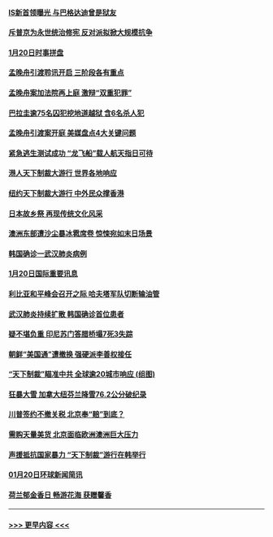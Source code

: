 #### [IS新首领曝光 与巴格达迪曾是狱友](../pages/prog202/a102757122.md?t=01211344) 
#### [斥普京为永世统治修宪 反对派拟掀大规模抗争](../pages/prog202/a102757022.md?t=01211344) 
#### [1月20日时事拼盘](../pages/prog202/a102757036.md?t=01211344) 
#### [孟晚舟引渡聆讯开启 三阶段各有重点](../pages/prog202/a102757006.md?t=01211344) 
#### [孟晚舟案加法院再上庭 激辩“双重犯罪”](../pages/prog202/a102756996.md?t=01211344) 
#### [巴拉圭逾75名囚犯挖地道越狱 含6名杀人犯](../pages/prog202/a102756968.md?t=01211344) 
#### [孟晚舟引渡案开庭 美媒盘点4大关键问题](../pages/prog202/a102756917.md?t=01211344) 
#### [紧急逃生测试成功 “龙飞船”载人航天指日可待](../pages/prog202/a102756957.md?t=01211344) 
#### [港人天下制裁大游行 世界各地响应](../pages/prog202/a102756878.md?t=01211344) 
#### [纽约天下制裁大游行 中外民众撑香港](../pages/prog202/a102756875.md?t=01211344) 
#### [日本故乡祭 再现传统文化风采](../pages/prog202/a102756778.md?t=01211344) 
#### [澳洲东部遭沙尘暴冰雹席卷 惊悚宛如末日场景](../pages/prog202/a102756630.md?t=01211344) 
#### [韩国确诊一武汉肺炎病例](../pages/prog202/a102756696.md?t=01211344) 
#### [1月20日国际重要讯息](../pages/prog202/a102756640.md?t=01211344) 
#### [利比亚和平峰会召开之际 哈夫塔军队切断输油管](../pages/prog202/a102756580.md?t=01211344) 
#### [武汉肺炎持续扩散 韩国确诊首位患者](../pages/prog202/a102756566.md?t=01211344) 
#### [疑不堪负重 印尼苏门答腊桥塌7死3失踪](../pages/prog202/a102756559.md?t=01211344) 
#### [朝鲜“美国通”遭撤换 强硬派李善权接任](../pages/prog202/a102756380.md?t=01211344) 
#### [“天下制裁”瞄准中共 全球逾20城市响应 (组图)](../pages/prog202/a102756496.md?t=01211344) 
#### [狂暴大雪 加拿大纽芬兰降雪76.2公分破纪录](../pages/prog202/a102756447.md?t=01211344) 
#### [川普签约不撤关税 北京奉“赔”到底？](../pages/prog202/a102756354.md?t=01211344) 
#### [需购天量美货 北京面临欧洲澳洲巨大压力](../pages/prog202/a102756304.md?t=01211344) 
#### [声援抵抗国家暴力 “天下制裁”游行在韩举行](../pages/prog202/a102756254.md?t=01211344) 
#### [01月20日环球新闻简讯](../pages/prog202/a102756238.md?t=01211344) 
#### [荷兰郁金香日 畅游花海 获赠馨香](../pages/prog202/a102756214.md?t=01211344) 

----
#### [ >>> 更早内容 <<< ](../indexes/prog202-earlier.md)
